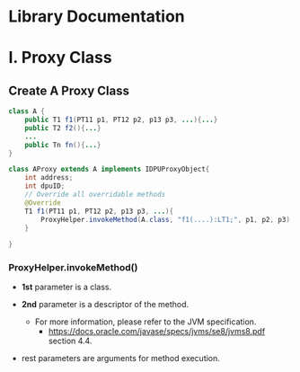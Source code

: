 # Library Documentation

# I. Proxy Class

## Create A Proxy Class

``` Java
class A {
    public T1 f1(PT11 p1, PT12 p2, p13 p3, ...){...}
    public T2 f2(){...}
    ...
    public Tn fn(){...}
}

class AProxy extends A implements IDPUProxyObject{
    int address;
    int dpuID;
    // Override all overridable methods
    @Override
    T1 f1(PT11 p1, PT12 p2, p13 p3, ...){
        ProxyHelper.invokeMethod(A.class, "f1(....):LT1;", p1, p2, p3);
    }
    
}
```



### ProxyHelper.invokeMethod()

+ **1st** parameter is a class.
+ **2nd** parameter is a descriptor of the method.
  + For more information, please refer to the JVM specification.
    + https://docs.oracle.com/javase/specs/jvms/se8/jvms8.pdf section 4.4.

+ rest parameters are arguments for method execution.

